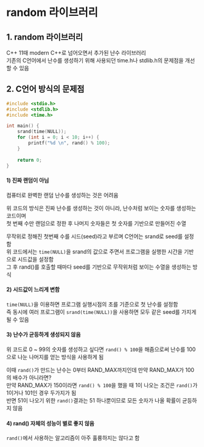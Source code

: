 # random 라이브러리


## 1. random 라이브러리

C++ 11때 modern C++로 넘어오면서 추가된 난수 라이브러리  
기존의 C언어에서 난수를 생성하기 위해 사용되던 time.h나 stdlib.h의 문제점을 개선할 수 있음  


## 2. C언어 방식의 문제점

```C++
#include <stdio.h>
#include <stdlib.h>
#include <time.h>

int main() {
    srand(time(NULL));
    for (int i = 0; i < 10; i++) {
        printf("%d \n", rand() % 100);
    }
    
    return 0;
}
```
#### 1) 진짜 랜덤이 아님
컴퓨터로 완벽한 랜덤 난수를 생성하는 것은 어려움  

위 코드의 방식은 진짜 난수를 생성하는 것이 아니라, 난수처럼 보이는 숫자를 생성하는 코드이며  
첫 번째 수만 랜덤으로 정한 후 나머지 숫자들은 첫 숫자를 기반으로 만들어진 수열  

무작위로 정해진 첫번째 수를 시드(seed)라고 부르며 C언어는 srand로 seed를 설정함  
위 코드에서는 `time(NULL)`을 srand의 값으로 주면서 프로그램을 실행한 시간을 기반으로 시드값을 설정함  
그 후 rand()를 호출할 때마다 seed를 기반으로 무작위처럼 보이는 수열을 생성하는 방식  

#### 2) 시드값이 느리게 변함
`time(NULL)`을 이용하면 프로그램 실행시점의 초를 기준으로 첫 난수를 설정함  
즉 동시에 여러 프로그램이 `srand(time(NULL))`을 사용하면 모두 같은 seed를 가지게 될 수 있음  

#### 3) 난수가 균등하게 생성되지 않음
위 코드로 0 ~ 99의 숫자를 생성하고 싶다면 `rand() % 100`을 해줌으로써 난수를 100으로 나눈 나머지를 얻는 방식을 사용하게 됨  

이때 `rand()`가 만드는 난수는 0부터 RAND_MAX까지인데 만약 RAND_MAX가 100의 배수가 아니라면?  
만약 RAND_MAX가 150이라면 `rand() % 100`을 했을 때 1이 나오는 조건은 `rand()`가 1이거나 101인 경우 두가지가 됨  
반면 51이 나오기 위한 `rand()`결과는 51 하나뿐이므로 모든 숫자가 나올 확률이 균등하지 않음  

#### 4) rand() 자체의 성능이 별로 좋지 않음
`rand()`에서 사용하는 알고리즘이 아주 훌륭하지는 않다고 함